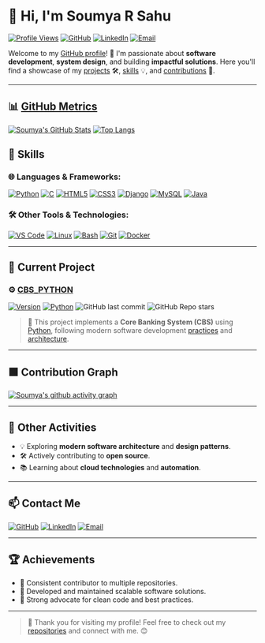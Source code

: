 # 👋 Hi, I'm Soumya R Sahu

[![Profile Views](https://komarev.com/ghpvc/?username=Soumya-r-Sahu&color=blue)](https://github.com/Soumya-r-Sahu)
[![GitHub](https://img.shields.io/badge/GitHub-181717?logo=github&logoColor=white)](https://github.com/Soumya-r-Sahu)
[![LinkedIn](https://img.shields.io/badge/LinkedIn-0A66C2?logo=linkedin&logoColor=white)](https://www.linkedin.com/in/soumya-ranjan-sahu-45a134330)
[![Email](https://img.shields.io/badge/Email-D14836?logo=gmail&logoColor=white)](mailto:kanhsahu657@gmail.com)

Welcome to my [GitHub profile](https://github.com/Soumya-r-Sahu)! 🚀 I'm passionate about **software development**, **system design**, and building **impactful solutions**. Here you'll find a showcase of my [projects](https://github.com/Soumya-r-Sahu?tab=repositories) 🛠️, [skills](#-skills) 💡, and [contributions](https://github.com/Soumya-r-Sahu?tab=overview&from=2024-01-01&to=2024-12-31) 🌟.

---

## 📊 [GitHub Metrics](https://github.com/Soumya-r-Sahu)

[![Soumya's GitHub Stats](https://github-readme-stats.vercel.app/api?username=Soumya-r-Sahu&show_icons=true&theme=radical)](https://github.com/Soumya-r-Sahu)
[![Top Langs](https://github-readme-stats.vercel.app/api/top-langs/?username=Soumya-r-Sahu&layout=compact&theme=radical)](https://github.com/Soumya-r-Sahu/CBS_PYTHON)


## 🚀 Skills

### 🌐 **Languages & Frameworks:**  
[![Python](https://img.shields.io/badge/Python-3776AB?logo=python&logoColor=FFD43B)](https://www.python.org/)
[![C](https://img.shields.io/badge/C-00599C?logo=c&logoColor=white)](https://en.wikipedia.org/wiki/C_(programming_language))
[![HTML5](https://img.shields.io/badge/HTML5-E34F26?logo=html5&logoColor=white)](https://developer.mozilla.org/en-US/docs/Web/HTML)
[![CSS3](https://img.shields.io/badge/CSS3-1572B6?logo=css3&logoColor=white)](https://developer.mozilla.org/en-US/docs/Web/CSS)
[![Django](https://img.shields.io/badge/Django-092E20?logo=django&logoColor=white)](https://www.djangoproject.com/)
[![MySQL](https://img.shields.io/badge/MySQL-4479A1?logo=mysql&logoColor=white)](https://www.mysql.com/)
[![Java](https://img.shields.io/badge/Java-007396?logo=java&logoColor=white&labelColor=F80000&label=Oracle)](https://www.java.com/)

### 🛠️ **Other Tools & Technologies:**  
[![VS Code](https://img.shields.io/badge/VS%20Code-007ACC?logo=visual-studio-code&logoColor=white)](https://code.visualstudio.com/)
[![Linux](https://img.shields.io/badge/Linux-FCC624?logo=linux&logoColor=black)](https://www.kernel.org/)
[![Bash](https://img.shields.io/badge/Bash-4EAA25?logo=gnubash&logoColor=white)](https://www.gnu.org/software/bash/)
[![Git](https://img.shields.io/badge/Git-F05032?logo=git&logoColor=white)](https://git-scm.com/)
[![Docker](https://img.shields.io/badge/Docker-2496ED?logo=docker&logoColor=white)](https://www.docker.com/)

---

## 📂 Current Project

### ⚙️ [CBS_PYTHON](https://github.com/Soumya-r-Sahu/CBS_PYTHON)
[![Version](https://img.shields.io/github/v/release/Soumya-r-Sahu/CBS_PYTHON?include_prereleases)](https://github.com/Soumya-r-Sahu/CBS_PYTHON/releases)
[![Python](https://img.shields.io/badge/Python-100%25-3776AB?logo=python&logoColor=FFD43B)](https://www.python.org/)
![GitHub last commit](https://img.shields.io/github/last-commit/Soumya-r-Sahu/CBS_PYTHON?logo=github)
![GitHub Repo stars](https://img.shields.io/github/stars/Soumya-r-Sahu/CBS_PYTHON?style=social)

> 🏦 This project implements a **Core Banking System (CBS)** using [Python](https://www.python.org/), following modern software development [practices](https://12factor.net/) and [architecture](https://en.wikipedia.org/wiki/Software_architecture).

---

## 🟩 Contribution Graph

[![Soumya's github activity graph](https://github-readme-activity-graph.vercel.app/graph?username=Soumya-r-Sahu&theme=react-dark)](https://github.com/ashutosh00710/github-readme-activity-graph)

---

## 📌 Other Activities

- 💡 Exploring **modern software architecture** and **design patterns**.
- 🛠️ Actively contributing to **open source**.
- 📚 Learning about **cloud technologies** and **automation**.

---

## 📫 Contact Me

[![GitHub](https://img.shields.io/badge/GitHub-181717?logo=github&logoColor=white)](https://github.com/Soumya-r-Sahu)
[![LinkedIn](https://img.shields.io/badge/LinkedIn-0A66C2?logo=linkedin&logoColor=white)](https://www.linkedin.com/in/soumya-ranjan-sahu-45a134330)
[![Email](https://img.shields.io/badge/Email-D14836?logo=gmail&logoColor=white)](mailto:kanhsahu657@gmail.com)

---

## 🏆 Achievements

- 🏅 Consistent contributor to multiple repositories.
- 🚀 Developed and maintained scalable software solutions.
- 🧹 Strong advocate for clean code and best practices.

---

> 🌟 Thank you for visiting my profile! Feel free to check out my [repositories](https://github.com/Soumya-r-Sahu?tab=repositories) and connect with me. 😊
